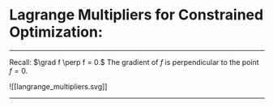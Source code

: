 # Lagrange Multipliers for Constrained Optimization:

***

Recall: $\grad f \perp f = 0.$ The gradient of $f$ is perpendicular to the point $f=0$. 

![[langrange_multipliers.svg]]

***


		